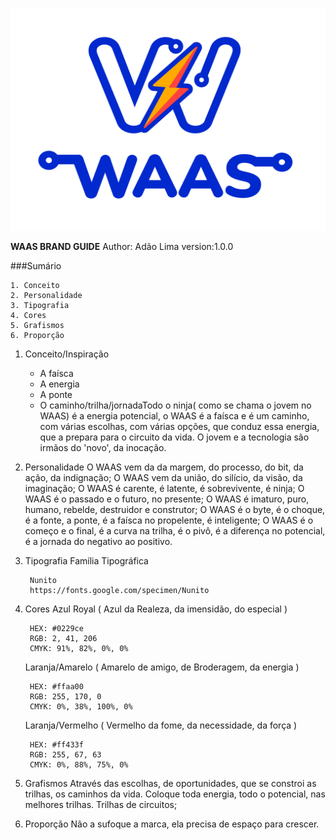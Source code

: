![Logo WAAS](/assets/logo-waas.svg)

**WAAS BRAND GUIDE**
Author: Adão Lima
version:1.0.0

###Sumário

```
1. Conceito
2. Personalidade
3. Tipografia
4. Cores
5. Grafismos
6. Proporção
```

1. Conceito/Inspiração
   - A faísca
   - A energia
   - A ponte
   - O caminho/trilha/jornadaTodo o ninja( como se chama o jovem no WAAS) é a energia potencial, o WAAS é a faísca e é um caminho, com várias escolhas, com várias opções, que conduz essa energia, que a prepara para o circuito da vida.
O jovem e a tecnologia são irmãos do 'novo', da inocação.

2. Personalidade
 O WAAS vem da da margem, do processo, do bit, da ação, da indignação;
 O WAAS vem da união, do silício, da visão, da imaginação;
 O WAAS é carente, é latente, é sobrevivente, é ninja;
 O WAAS é o passado e o futuro, no presente;
 O WAAS é imaturo, puro, humano, rebelde, destruidor e construtor;
 O WAAS é o byte, é o choque, é a fonte, a ponte, é a faísca no propelente, é inteligente;
 O WAAS é o começo e o final, é a curva na trilha, é o pivô, é a diferença no potencial, é a jornada do negativo ao positivo.

3. Tipografia
 Família Tipográfica

   ```
    Nunito 
    https://fonts.google.com/specimen/Nunito 
   ```

4. Cores
 Azul Royal ( Azul da Realeza, da imensidão, do especial )

   ```
    HEX: #0229ce
    RGB: 2, 41, 206
    CMYK: 91%, 82%, 0%, 0%
   ```

    Laranja/Amarelo ( Amarelo de amigo, de Broderagem, da energia )

   ```
    HEX: #ffaa00
    RGB: 255, 170, 0
    CMYK: 0%, 38%, 100%, 0%
   ```

    Laranja/Vermelho ( Vermelho da fome, da necessidade, da força )

   ```
    HEX: #ff433f
    RGB: 255, 67, 63
    CMYK: 0%, 88%, 75%, 0%
   ```

5. Grafismos
 Através das escolhas, de oportunidades, que se constroi as trilhas, os caminhos da vida.
 Coloque toda energia, todo o potencial, nas melhores trilhas.
 Trilhas de circuitos;

6. Proporção
 Não a sufoque a marca, ela precisa de espaço para crescer.
